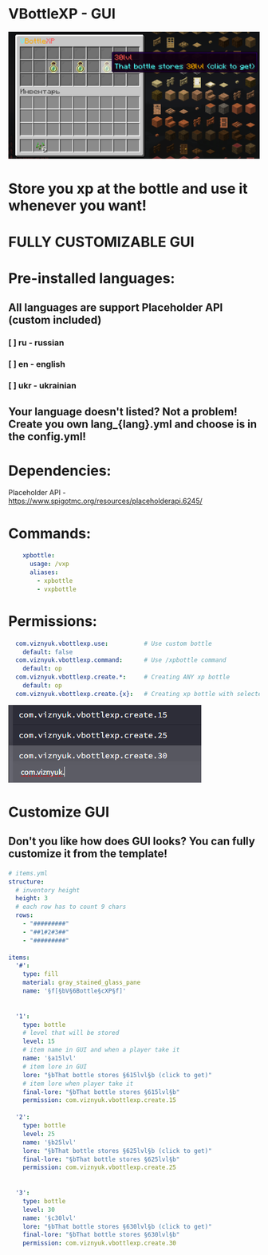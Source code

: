 # VBottleXP - GUI
![gui_img.png](gui_img.png)
# Store you xp at the bottle and use it whenever you want!
# FULLY CUSTOMIZABLE GUI

# Pre-installed languages:
## All languages are support Placeholder API (custom included)
### [ ] ru - russian
### [ ] en - english
### [ ] ukr - ukrainian
## Your language doesn't listed? Not a problem! Create you own lang_{lang}.yml and choose is in the config.yml!
# Dependencies:
Placeholder API - https://www.spigotmc.org/resources/placeholderapi.6245/
# Commands:

```yml
    xpbottle:
      usage: /vxp
      aliases:
        - xpbottle
        - vxpbottle
```

# Permissions:
```yml
  com.viznyuk.vbottlexp.use:          # Use custom bottle
    default: false
  com.viznyuk.vbottlexp.command:      # Use /xpbottle command
    default: op
  com.viznyuk.vbottlexp.create.*:     # Creating ANY xp bottle
    default: op
  com.viznyuk.vbottlexp.create.{x}:   # Creating xp bottle with selected level. Where x is level (look further)
```
![perms.png](permission_img.png)

# Customize GUI
## Don't you like how does GUI looks? You can fully customize it from the template!
```yml
# items.yml
structure:
  # inventory height
  height: 3
  # each row has to count 9 chars
  rows:
    - "#########"
    - "##1#2#3##"
    - "#########"

items:
  '#':
    type: fill
    material: gray_stained_glass_pane
    name: '§f[§bV§6Bottle§cXP§f]'


  '1':
    type: bottle
    # level that will be stored
    level: 15
    # item name in GUI and when a player take it
    name: '§a15lvl'
    # item lore in GUI
    lore: "§bThat bottle stores §615lvl§b (click to get)"
    # item lore when player take it
    final-lore: "§bThat bottle stores §615lvl§b"
    permission: com.viznyuk.vbottlexp.create.15

  '2':
    type: bottle
    level: 25
    name: '§b25lvl'
    lore: "§bThat bottle stores §625lvl§b (click to get)"
    final-lore: "§bThat bottle stores §625lvl§b"
    permission: com.viznyuk.vbottlexp.create.25


  '3':
    type: bottle
    level: 30
    name: '§c30lvl'
    lore: "§bThat bottle stores §630lvl§b (click to get)"
    final-lore: "§bThat bottle stores §630lvl§b"
    permission: com.viznyuk.vbottlexp.create.30


```


